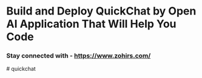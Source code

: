 # Build and Deploy QuickChat by Open AI Application That Will Help You Code
### Stay connected with  - https://www.zohirs.com/
#   q u i c k c h a t  
 